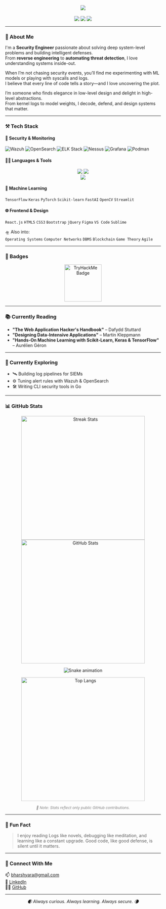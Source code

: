 <h1 align="center">
  <img src="https://readme-typing-svg.herokuapp.com?font=Fira+Code&size=25&duration=3000&pause=1000&color=6E85B7&center=true&vCenter=true&width=800&lines=Hey+there%2C+I'm+Harshyara!;+🛡️+Security+Engineer+|+🤖+ML+Enthusiast+|+💜+CS+Core" />
</h1>

<p align="center">
  <a href="mailto:bharshyara@gmail.com"><img src="https://img.shields.io/badge/Gmail-bharshyara@gmail.com-6E85B7?style=for-the-badge&logo=gmail&logoColor=white"></a>
  <a href="https://linkedin.com/in/harshyara-bukkapatnam-376529230"><img src="https://img.shields.io/badge/LinkedIn-Harshyara%20Bukkapatnam-6E85B7?style=for-the-badge&logo=linkedin&logoColor=white"></a>
  <a href="https://github.com/Hyeon07"><img src="https://img.shields.io/badge/GitHub-Hyeon07-6E85B7?style=for-the-badge&logo=github&logoColor=white"></a>
</p>

---

### 🧠 About Me

I'm a **Security Engineer** passionate about solving deep system-level problems and building intelligent defenses.  
From **reverse engineering** to **automating threat detection**, I love understanding systems inside-out.

When I’m not chasing security events, you’ll find me experimenting with ML models or playing with syscalls and logs.  
I believe that every line of code tells a story—and I love uncovering the plot.

I’m someone who finds elegance in low-level design and delight in high-level abstractions.  
From kernel logs to model weights, I decode, defend, and design systems that matter.

---

### ⚒️ Tech Stack

#### 🔐 Security & Monitoring  
![Wazuh](https://img.shields.io/badge/Wazuh-9B59B6?style=flat-square&logoColor=white)
![OpenSearch](https://img.shields.io/badge/OpenSearch-9B59B6?style=flat-square&logoColor=white)
![ELK Stack](https://img.shields.io/badge/ELK%20Stack-9B59B6?style=flat-square&logoColor=white)
![Nessus](https://img.shields.io/badge/Nessus-9B59B6?style=flat-square&logoColor=white)
![Grafana](https://img.shields.io/badge/Grafana-9B59B6?style=flat-square&logo=grafana&logoColor=white)
![Podman](https://img.shields.io/badge/Podman-9B59B6?style=flat-square&logoColor=white)

#### 👨‍💻 Languages & Tools  
<p align="center">
  <img src="https://skillicons.dev/icons?i=java,python,go,js,nodejs,express,ruby,linux,bash,git" />
  <img src="https://skillicons.dev/icons?i=azure,docker,ansible,grafana" /><br/>
  <img src="https://skillicons.dev/icons?i=mysql,mongodb,redis,react,fastapi,html,css,vscode" />
</p>

#### 🤖 Machine Learning  
`TensorFlow` `Keras` `PyTorch` `Scikit-learn` `FastAI` `OpenCV` `Streamlit`

#### 🌐 Frontend & Design  
`React.js` `HTML5` `CSS3` `Bootstrap` `jQuery` `Figma` `VS Code` `Sublime`

🛸 Also into:  
`Operating Systems` `Computer Networks` `DBMS` `Blockchain` `Game Theory` `Agile`

---

### 🏅 Badges

<p align="center">
  <img src="https://tryhackme-badges.s3.amazonaws.com/Hyeon.png" alt="TryHackMe Badge" height="120px">
</p>

---

### 📚 Currently Reading

- **"The Web Application Hacker's Handbook"** – Dafydd Stuttard  
- **"Designing Data-Intensive Applications"** – Martin Kleppmann  
- **"Hands-On Machine Learning with Scikit-Learn, Keras & TensorFlow"** – Aurélien Géron  

---

### 🌌 Currently Exploring

- 🛰️ Building log pipelines for SIEMs  
- ⚙️ Tuning alert rules with Wazuh & OpenSearch  
- 🛠️ Writing CLI security tools in Go  

---

### 📊 GitHub Stats

<p align="center">
  <img width="400px" alt="Streak Stats" src="https://streak-stats.demolab.com/?user=Hyeon07&theme=github-dark&hide_border=false&border_radius=10&date_format=M%20j%5B%2C%20Y%5D" />
  <img width="400px" alt="GitHub Stats" src="https://github-readme-stats.vercel.app/api?username=Hyeon07&show_icons=true&theme=github_dark&hide_border=false&border_radius=10&include_all_commits=true&count_private=true" />
</p>

<p align="center">
  <img src="https://github.com/Hyeon07/Hyeon07/raw/output/github-contribution-grid-snake.svg" alt="Snake animation" />
</p>

<p align="center">
  <img width="400px" alt="Top Langs" src="https://github-readme-stats.vercel.app/api/top-langs/?username=Hyeon07&layout=compact&theme=github_dark&hide_border=false&border_radius=10&langs_count=6&hide=css,php" />
</p>

<p align="center" style="font-size: 12px; color: gray;">
  <i>📌 Note: Stats reflect only public GitHub contributions.</i>
</p>

---

### 🧪 Fun Fact

> I enjoy reading Logs like novels, debugging like meditation, and learning like a constant upgrade.
> Good code, like good defense, is silent until it matters.

---

### 🤝 Connect With Me

📫 [bharshyara@gmail.com](mailto:bharshyara@gmail.com)  
🔗 [LinkedIn](https://www.linkedin.com/in/harshyara-bukkapatnam-376529230/)  
👨‍💻 [GitHub](https://github.com/Hyeon07)

---

<p align="center"><i>🌒 Always curious. Always learning. Always secure. 🌘</i></p>
